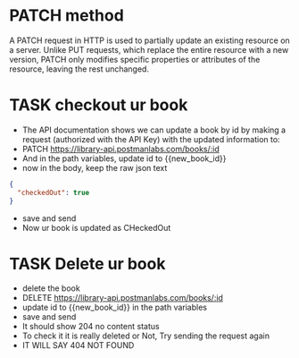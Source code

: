 # PATCH method
A PATCH request in HTTP is used to partially update an existing resource on a server. Unlike PUT requests, which replace the entire resource with a new version, PATCH only modifies specific properties or attributes of the resource, leaving the rest unchanged. 
# TASK checkout ur book
* The API documentation shows we can update a book by id by making a request (authorized with the API Key) with the updated information to:
* PATCH https://library-api.postmanlabs.com/books/:id
* And in the path variables, update id to {{new_book_id}}
* now in the body, keep the raw json text
```json
{ 
  "checkedOut": true 
}
```
* save and send
* Now ur book is updated as CHeckedOut

# TASK Delete ur book
* delete the book
* DELETE https://library-api.postmanlabs.com/books/:id
* update id to {{new_book_id}} in the path variables
* save and send
* It should show 204 no content status
* To check it it is really deleted or Not, Try sending the request again
* IT WILL SAY 404 NOT FOUND
